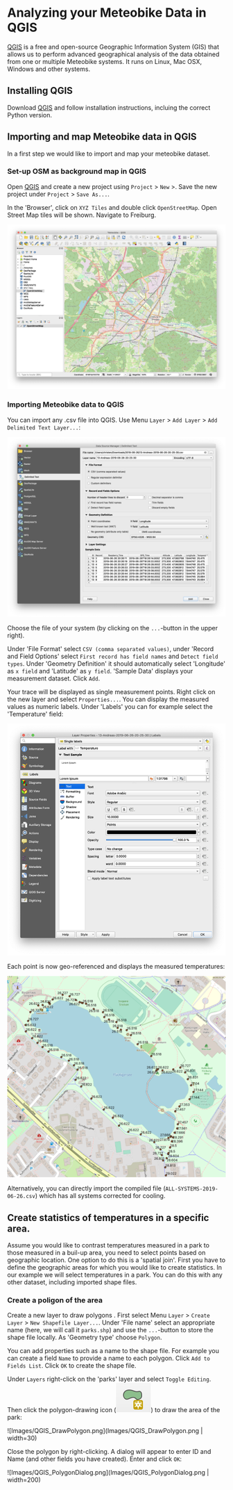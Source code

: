 # Analyzing your Meteobike Data in QGIS

[QGIS](https://qgis.org) is a free and open-source Geographic Information System (GIS) that allows us to perform advanced geographical analysis of the data obtained from one or multiple Meteobike systems. It runs on Linux, Mac OSX, Windows and other systems. 

## Installing QGIS

Download [QGIS](https://qgis.org) and follow installation instructions, incluing the correct Python version.

## Importing and map Meteobike data in QGIS

In a first step we would like to import and map your meteobike dataset.

### Set-up OSM as background map in QGIS

Open [QGIS](https://qgis.org) and create a new project using `Project` > `New` >. Save the new project under `Project` > `Save As...`. 

In the 'Browser', click on `XYZ Tiles` and double click `OpenStreetMap`. Open Street Map tiles will be shown. Navigate to Freiburg.

![Images/QGIS_OSMFull.png](Images/QGIS_OSMFull.png)

### Importing Meteobike data to QGIS

You can import any .csv file into QGIS. Use Menu `Layer` > `Add Layer` > `Add Delimited Text Layer...`:

![Images/QGIS_CSVImport.png](Images/QGIS_CSVImport.png)

Choose the file of your system (by clicking on the `...`-button in the upper right). 

 Under 'File Format' select `CSV (comma separated values)`, under 'Record and Field Options' select `First record has field names` and `Detect field types`. Under 'Geometry Definition' it should automatically select 'Longitude' as `x field` and 'Latitude' as `y field`. 'Sample Data' displays your measurement dataset. Click `Add`.

Your trace will be displayed as single measurement points. Right click on the new layer and select `Properties...`. You can display the measured values as numeric labels. Under 'Labels' you can for example select the 'Temperature' field:

![Images/QGIS_LayerOptions.png](Images/QGIS_LayerOptions.png)

Each point is now geo-referenced and displays the measured temperatures:

![Images/QGIS_Labels.png](Images/QGIS_Labels.png)

Alternatively, you can directly import the compiled file (`ALL-SYSTEMS-2019-06-26.csv`) which has all systems corrected for cooling.

## Create statistics of temperatures in a specific area.

Assume you would like to contrast temperatures measured in a park to those measured in a buil-up area, you need to select points based on geographic location. One option to do this is a 'spatial join'. First you have to define the geographic areas for which you would like to create statistics. In our example we will select temperatures in a park. You can do this with any other dataset, including imported shape files.

### Create a poligon of the area

Create a new layer to draw polygons . First select Menu `Layer` > `Create Layer` > `New Shapefile Layer...`. Under 'File name' select an appropriate name (here, we will call it `parks.shp`) and use the `...`-button to store the shape file locally. As 'Geometry type' choose `Polygon`.

You can add properties such as a name to the shape file. For example you can create a field `Name` to provide a name to each polygon. Click `Add to Fields List`. Click `OK` to create the shape file.

Under `Layers` right-click on the 'parks' layer and select `Toggle Editing`. Then click the polygon-drawing icon (![Images/QGIS_Polygon.png](Images/QGIS_Polygon.png)) to draw the area of the park:

![Images/QGIS_DrawPolygon.png](Images/QGIS_DrawPolygon.png | width=30)

 Close the polygon by right-clicking. A dialog will appear to enter ID and Name (and other fields you have created). Enter and click `OK`:

![Images/QGIS_PolygonDialog.png](Images/QGIS_PolygonDialog.png | width=200)



